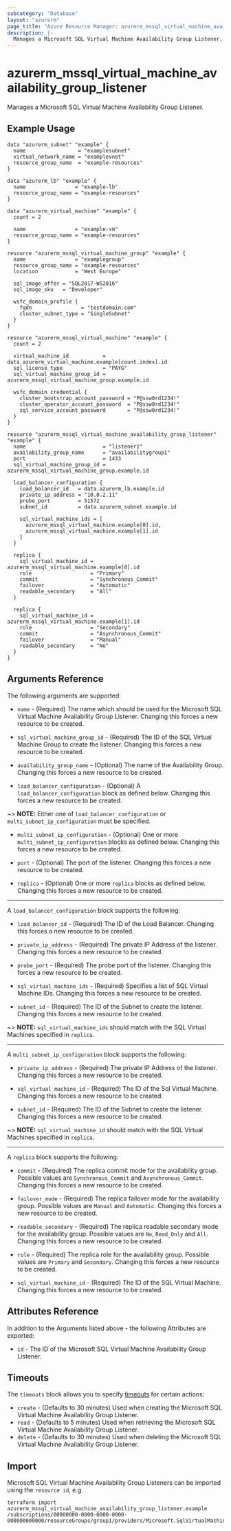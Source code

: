 ```yaml
---
subcategory: "Database"
layout: "azurerm"
page_title: "Azure Resource Manager: azurerm_mssql_virtual_machine_availability_group_listener"
description: |-
  Manages a Microsoft SQL Virtual Machine Availability Group Listener.
---
```


# azurerm_mssql_virtual_machine_availability_group_listener

Manages a Microsoft SQL Virtual Machine Availability Group Listener.

## Example Usage

```hcl
data "azurerm_subnet" "example" {
  name                 = "examplesubnet"
  virtual_network_name = "examplevnet"
  resource_group_name  = "example-resources"
}

data "azurerm_lb" "example" {
  name                = "example-lb"
  resource_group_name = "example-resources"
}

data "azurerm_virtual_machine" "example" {
  count = 2

  name                = "example-vm"
  resource_group_name = "example-resources"
}

resource "azurerm_mssql_virtual_machine_group" "example" {
  name                = "examplegroup"
  resource_group_name = "example-resources"
  location            = "West Europe"

  sql_image_offer = "SQL2017-WS2016"
  sql_image_sku   = "Developer"

  wsfc_domain_profile {
    fqdn                = "testdomain.com"
    cluster_subnet_type = "SingleSubnet"
  }
}

resource "azurerm_mssql_virtual_machine" "example" {
  count = 2

  virtual_machine_id           = data.azurerm_virtual_machine.example[count.index].id
  sql_license_type             = "PAYG"
  sql_virtual_machine_group_id = azurerm_mssql_virtual_machine_group.example.id

  wsfc_domain_credential {
    cluster_bootstrap_account_password = "P@ssw0rd1234!"
    cluster_operator_account_password  = "P@ssw0rd1234!"
    sql_service_account_password       = "P@ssw0rd1234!"
  }
}

resource "azurerm_mssql_virtual_machine_availability_group_listener" "example" {
  name                         = "listener1"
  availability_group_name      = "availabilitygroup1"
  port                         = 1433
  sql_virtual_machine_group_id = azurerm_mssql_virtual_machine_group.example.id

  load_balancer_configuration {
    load_balancer_id   = data.azurerm_lb.example.id
    private_ip_address = "10.0.2.11"
    probe_port         = 51572
    subnet_id          = data.azurerm_subnet.example.id

    sql_virtual_machine_ids = [
      azurerm_mssql_virtual_machine.example[0].id,
      azurerm_mssql_virtual_machine.example[1].id
    ]
  }

  replica {
    sql_virtual_machine_id = azurerm_mssql_virtual_machine.example[0].id
    role                   = "Primary"
    commit                 = "Synchronous_Commit"
    failover               = "Automatic"
    readable_secondary     = "All"
  }

  replica {
    sql_virtual_machine_id = azurerm_mssql_virtual_machine.example[1].id
    role                   = "Secondary"
    commit                 = "Asynchronous_Commit"
    failover               = "Manual"
    readable_secondary     = "No"
  }
}
```

## Arguments Reference

The following arguments are supported:

* `name` - (Required) The name which should be used for the Microsoft SQL Virtual Machine Availability Group Listener. Changing this forces a new resource to be created.

* `sql_virtual_machine_group_id` - (Required) The ID of the SQL Virtual Machine Group to create the listener. Changing this forces a new resource to be created.

* `availability_group_name` - (Optional) The name of the Availability Group. Changing this forces a new resource to be created.

* `load_balancer_configuration` - (Optional) A `load_balancer_configuration` block as defined below. Changing this forces a new resource to be created.

~> **NOTE:** Either one of `load_balancer_configuration` or `multi_subnet_ip_configuration` must be specified.

* `multi_subnet_ip_configuration` - (Optional) One or more `multi_subnet_ip_configuration` blocks as defined below. Changing this forces a new resource to be created.

* `port` - (Optional) The port of the listener. Changing this forces a new resource to be created.

* `replica` - (Optional) One or more `replica` blocks as defined below. Changing this forces a new resource to be created.

---

A `load_balancer_configuration` block supports the following:

* `load_balancer_id` - (Required) The ID of the Load Balancer. Changing this forces a new resource to be created.

* `private_ip_address` - (Required) The private IP Address of the listener. Changing this forces a new resource to be created.

* `probe_port` - (Required) The probe port of the listener. Changing this forces a new resource to be created.

* `sql_virtual_machine_ids` - (Required) Specifies a list of SQL Virtual Machine IDs. Changing this forces a new resource to be created.

* `subnet_id` - (Required) The ID of the Subnet to create the listener. Changing this forces a new resource to be created.

~> **NOTE:** `sql_virtual_machine_ids` should match with the SQL Virtual Machines specified in `replica`.

---

A `multi_subnet_ip_configuration` block supports the following:

* `private_ip_address` - (Required) The private IP Address of the listener. Changing this forces a new resource to be created.

* `sql_virtual_machine_id` - (Required) The ID of the Sql Virtual Machine. Changing this forces a new resource to be created.

* `subnet_id` - (Required) The ID of the Subnet to create the listener. Changing this forces a new resource to be created.

~> **NOTE:** `sql_virtual_machine_id` should match with the SQL Virtual Machines specified in `replica`.

---

A `replica` block supports the following:

* `commit` - (Required) The replica commit mode for the availability group. Possible values are `Synchronous_Commit` and `Asynchronous_Commit`. Changing this forces a new resource to be created.

* `failover_mode` - (Required) The replica failover mode for the availability group. Possible values are `Manual` and `Automatic`. Changing this forces a new resource to be created.

* `readable_secondary` - (Required) The replica readable secondary mode for the availability group. Possible values are `No`, `Read_Only` and `All`. Changing this forces a new resource to be created.

* `role` - (Required) The replica role for the availability group. Possible values are `Primary` and `Secondary`. Changing this forces a new resource to be created.

* `sql_virtual_machine_id` - (Required) The ID of the SQL Virtual Machine. Changing this forces a new resource to be created.

## Attributes Reference

In addition to the Arguments listed above - the following Attributes are exported: 

* `id` - The ID of the Microsoft SQL Virtual Machine Availability Group Listener.

## Timeouts

The `timeouts` block allows you to specify [timeouts](https://www.terraform.io/language/resources/syntax#operation-timeouts) for certain actions:

* `create` - (Defaults to 30 minutes) Used when creating the Microsoft SQL Virtual Machine Availability Group Listener.
* `read` - (Defaults to 5 minutes) Used when retrieving the Microsoft SQL Virtual Machine Availability Group Listener.
* `delete` - (Defaults to 30 minutes) Used when deleting the Microsoft SQL Virtual Machine Availability Group Listener.

## Import

Microsoft SQL Virtual Machine Availability Group Listeners can be imported using the `resource id`, e.g.

```shell
terraform import azurerm_mssql_virtual_machine_availability_group_listener.example /subscriptions/00000000-0000-0000-0000-000000000000/resourceGroups/group1/providers/Microsoft.SqlVirtualMachine/sqlVirtualMachineGroups/vmgroup1/availabilityGroupListeners/listener1
```
